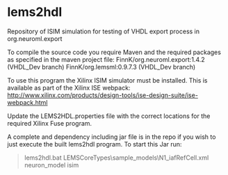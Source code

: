 # lems2hdl
Repository of ISIM simulation for testing of VHDL export process in org.neuroml.export

To compile the source code you require Maven and the required packages as specified in the maven project file:
FinnK/org.neuroml.export:1.4.2 (VHDL_Dev branch)
FinnK/org.lemsml:0.9.7.3 (VHDL_Dev branch)

To use this program the Xilinx ISIM simulator must be installed. This is available as part of the Xilinx ISE webpack: http://www.xilinx.com/products/design-tools/ise-design-suite/ise-webpack.html

Update the LEMS2HDL.properties file with the correct locations for the required Xilinx Fuse program.

A complete and dependency including jar file is in the repo if you wish to just execute the built lems2hdl program. To start this Jar run:

> lems2hdl.bat LEMSCoreTypes\sample_models\N1_iafRefCell.xml neuron_model isim
